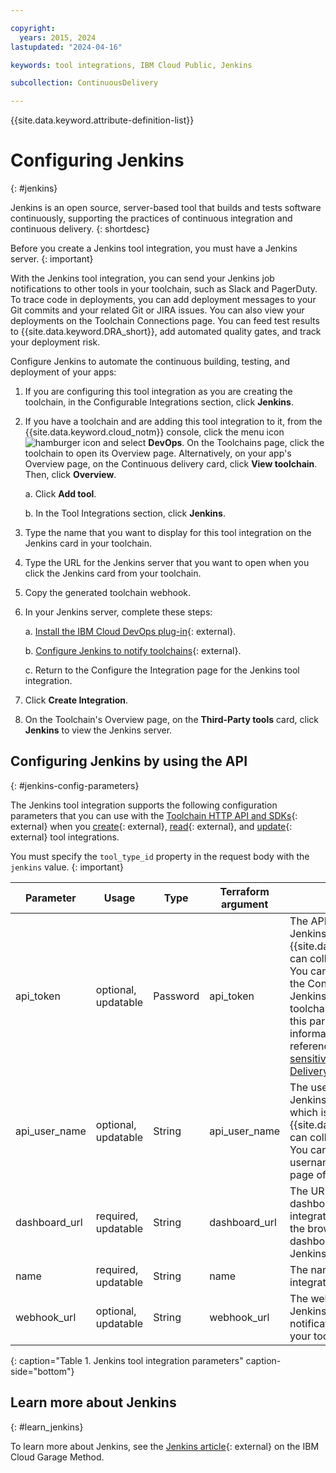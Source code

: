 ```yaml
---

copyright:
  years: 2015, 2024
lastupdated: "2024-04-16"

keywords: tool integrations, IBM Cloud Public, Jenkins

subcollection: ContinuousDelivery

---
```


{{site.data.keyword.attribute-definition-list}} 

# Configuring Jenkins
{: #jenkins}

Jenkins is an open source, server-based tool that builds and tests software continuously, supporting the practices of continuous integration and continuous delivery.
{: shortdesc}

Before you create a Jenkins tool integration, you must have a Jenkins server.
{: important}

With the Jenkins tool integration, you can send your Jenkins job notifications to other tools in your toolchain, such as Slack and PagerDuty. To trace code in deployments, you can add deployment messages to your Git commits and your related Git or JIRA issues. You can also view your deployments on the Toolchain Connections page. You can feed test results to {{site.data.keyword.DRA_short}}, add automated quality gates, and track your deployment risk.

Configure Jenkins to automate the continuous building, testing, and deployment of your apps:

1. If you are configuring this tool integration as you are creating the toolchain, in the Configurable Integrations section, click **Jenkins**.
1. If you have a toolchain and are adding this tool integration to it, from the {{site.data.keyword.cloud_notm}} console, click the menu icon ![hamburger icon](images/icon_hamburger.svg) and select **DevOps**. On the Toolchains page, click the toolchain to open its Overview page. Alternatively, on your app's Overview page, on the Continuous delivery card, click **View toolchain**. Then, click **Overview**. 

   a. Click **Add tool**.

   b. In the Tool Integrations section, click **Jenkins**.

1. Type the name that you want to display for this tool integration on the Jenkins card in your toolchain.
1. Type the URL for the Jenkins server that you want to open when you click the Jenkins card from your toolchain.
1. Copy the generated toolchain webhook.
1. In your Jenkins server, complete these steps:

   a. [Install the IBM Cloud DevOps plug-in](https://plugins.jenkins.io/ibm-cloud-devops#IBMCloudDevOpsPlugin-Installingtheplugin){: external}.

   b. [Configure Jenkins to notify toolchains](https://plugins.jenkins.io/ibm-cloud-devops#IBMCloudDevOpsPlugin-Notifyingtoolchains){: external}.

   c. Return to the Configure the Integration page for the Jenkins tool integration.

1. Click **Create Integration**.
1. On the Toolchain's Overview page, on the **Third-Party tools** card, click **Jenkins** to view the Jenkins server.

## Configuring Jenkins by using the API
{: #jenkins-config-parameters}

The Jenkins tool integration supports the following configuration parameters that you can use with the [Toolchain HTTP API and SDKs](https://cloud.ibm.com/apidocs/toolchain){: external} when you [create](https://cloud.ibm.com/apidocs/toolchain#create-tool){: external}, [read](https://cloud.ibm.com/apidocs/toolchain#get-tool-by-id){: external}, and [update](https://cloud.ibm.com/apidocs/toolchain#update-tool){: external} tool integrations.

You must specify the `tool_type_id` property in the request body with the `jenkins` value.
{: important}

| Parameter | Usage | Type | Terraform argument | Description |
| --- | --- | --- | --- | --- |
| api_token | optional, updatable | Password | api_token | The API token to use for Jenkins REST API calls so that {{site.data.keyword.DRA_short}} can collect data from Jenkins. You can find the API token on the Configuration page of your Jenkins instance. You can use a toolchain secret reference for this parameter. For more information about secret references, see [Protecting your sensitive data in Continuous Delivery](/docs/ContinuousDelivery?topic=ContinuousDelivery-cd_data_security#cd_secure_credentials). |
| api_user_name | optional, updatable | String | api_user_name | The username to use with the Jenkins server's API token, which is required so that {{site.data.keyword.DRA_short}} can collect data from Jenkins. You can find your API username on the Configuration page of your Jenkins instance. |
| dashboard_url | required, updatable | String | dashboard_url | The URL of the Jenkins server dashboard for this tool integration. In the graphical UI, the browser goes to this dashboard when you click the Jenkins tool integration card. |
| name | required, updatable | String | name | The name of this tool integration. |
| webhook_url | optional, updatable | String | webhook_url | The webhook to use in your Jenkins jobs to send notifications to other tools in your toolchain. |
{: caption="Table 1. Jenkins tool integration parameters" caption-side="bottom"}

## Learn more about Jenkins
{: #learn_jenkins}

To learn more about Jenkins, see the [Jenkins article](https://www.ibm.com/garage/method/practices/code/tool_jenkins/){: external} on the IBM Cloud Garage Method.
